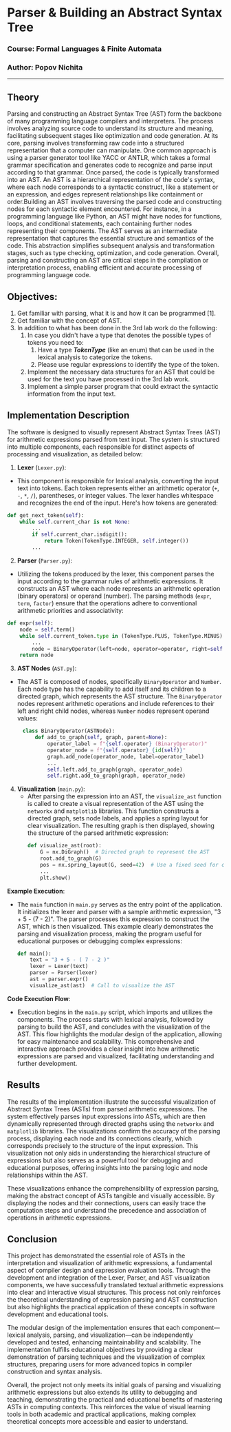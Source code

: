 # Parser & Building an Abstract Syntax Tree

### Course: Formal Languages & Finite Automata
### Author: Popov Nichita

----

## Theory
Parsing and constructing an Abstract Syntax Tree (AST) form the backbone of many programming language compilers and interpreters. The process involves analyzing source code to understand its structure and meaning, facilitating subsequent stages like optimization and code generation. At its core, parsing involves transforming raw code into a structured representation that a computer can manipulate. One common approach is using a parser generator tool like YACC or ANTLR, which takes a formal grammar specification and generates code to recognize and parse input according to that grammar. Once parsed, the code is typically transformed into an AST. An AST is a hierarchical representation of the code's syntax, where each node corresponds to a syntactic construct, like a statement or an expression, and edges represent relationships like containment or order.Building an AST involves traversing the parsed code and constructing nodes for each syntactic element encountered. For instance, in a programming language like Python, an AST might have nodes for functions, loops, and conditional statements, each containing further nodes representing their components. The AST serves as an intermediate representation that captures the essential structure and semantics of the code. This abstraction simplifies subsequent analysis and transformation stages, such as type checking, optimization, and code generation.
Overall, parsing and constructing an AST are critical steps in the compilation or interpretation process, enabling efficient and accurate processing of programming language code.

## Objectives:
1. Get familiar with parsing, what it is and how it can be programmed [1].
2. Get familiar with the concept of AST.
3. In addition to what has been done in the 3rd lab work do the following:
   1. In case you didn't have a type that denotes the possible types of tokens you need to:
      1. Have a type __*TokenType*__ (like an enum) that can be used in the lexical analysis to categorize the tokens. 
      2. Please use regular expressions to identify the type of the token.
   2. Implement the necessary data structures for an AST that could be used for the text you have processed in the 3rd lab work.
   3. Implement a simple parser program that could extract the syntactic information from the input text.

## Implementation Description

The software is designed to visually represent Abstract Syntax Trees (AST) for arithmetic expressions parsed from text input. The system is structured into multiple components, each responsible for distinct aspects of processing and visualization, as detailed below:

1. **Lexer** (`Lexer.py`):
- This component is responsible for lexical analysis, converting the input text into tokens. Each token represents either an arithmetic operator (`+`, `-`, `*`, `/`), parentheses, or integer values. The lexer handles whitespace and recognizes the end of the input. Here's how tokens are generated:

```python
def get_next_token(self):
    while self.current_char is not None:
        ...
        if self.current_char.isdigit():
            return Token(TokenType.INTEGER, self.integer())
        ...
```

2. **Parser** (`Parser.py`):
- Utilizing the tokens produced by the lexer, this component parses the input according to the grammar rules of arithmetic expressions. It constructs an AST where each node represents an arithmetic operation (binary operators) or operand (number). The parsing methods (`expr`, `term`, `factor`) ensure that the operations adhere to conventional arithmetic priorities and associativity:

```python
def expr(self):
    node = self.term()
    while self.current_token.type in (TokenType.PLUS, TokenType.MINUS):
        ...
        node = BinaryOperator(left=node, operator=operator, right=self.term())
    return node
```

3. **AST Nodes** (`AST.py`):
- The AST is composed of nodes, specifically `BinaryOperator` and `Number`. Each node type has the capability to add itself and its children to a directed graph, which represents the AST structure. The `BinaryOperator` nodes represent arithmetic operations and include references to their left and right child nodes, whereas `Number` nodes represent operand values:

```python
     class BinaryOperator(ASTNode):
         def add_to_graph(self, graph, parent=None):
             operator_label = f"{self.operator} (BinaryOperator)"
             operator_node = f"{self.operator}_{id(self)}"
             graph.add_node(operator_node, label=operator_label)
             ...
             self.left.add_to_graph(graph, operator_node)
             self.right.add_to_graph(graph, operator_node)
```

4. **Visualization** (`main.py`):
   - After parsing the expression into an AST, the `visualize_ast` function is called to create a visual representation of the AST using the `networkx` and `matplotlib` libraries. This function constructs a directed graph, sets node labels, and applies a spring layout for clear visualization. The resulting graph is then displayed, showing the structure of the parsed arithmetic expression:
     ```python
     def visualize_ast(root):
         G = nx.DiGraph()  # Directed graph to represent the AST
         root.add_to_graph(G)
         pos = nx.spring_layout(G, seed=42)  # Use a fixed seed for consistent layouts
         ...
         plt.show()
     ```

**Example Execution**:
   - The `main` function in `main.py` serves as the entry point of the application. It initializes the lexer and parser with a sample arithmetic expression, "3 + 5 - (7 - 2)". The parser processes this expression to construct the AST, which is then visualized. This example clearly demonstrates the parsing and visualization process, making the program useful for educational purposes or debugging complex expressions:
     ```python
     def main():
         text = "3 + 5 - ( 7 - 2 )"
         lexer = Lexer(text)
         parser = Parser(lexer)
         ast = parser.expr()
         visualize_ast(ast)  # Call to visualize the AST
     ```

**Code Execution Flow**:
   - Execution begins in the `main.py` script, which imports and utilizes the components. The process starts with lexical analysis, followed by parsing to build the AST, and concludes with the visualization of the AST. This flow highlights the modular design of the application, allowing for easy maintenance and scalability. This comprehensive and interactive approach provides a clear insight into how arithmetic expressions are parsed and visualized, facilitating understanding and further development.

## Results

The results of the implementation illustrate the successful visualization of Abstract Syntax Trees (ASTs) from parsed arithmetic expressions. The system effectively parses input expressions into ASTs, which are then dynamically represented through directed graphs using the `networkx` and `matplotlib` libraries. The visualizations confirm the accuracy of the parsing process, displaying each node and its connections clearly, which corresponds precisely to the structure of the input expression. This visualization not only aids in understanding the hierarchical structure of expressions but also serves as a powerful tool for debugging and educational purposes, offering insights into the parsing logic and node relationships within the AST.

These visualizations enhance the comprehensibility of expression parsing, making the abstract concept of ASTs tangible and visually accessible. By displaying the nodes and their connections, users can easily trace the computation steps and understand the precedence and association of operations in arithmetic expressions.

## Conclusion

This project has demonstrated the essential role of ASTs in the interpretation and visualization of arithmetic expressions, a fundamental aspect of compiler design and expression evaluation tools. Through the development and integration of the Lexer, Parser, and AST visualization components, we have successfully translated textual arithmetic expressions into clear and interactive visual structures. This process not only reinforces the theoretical understanding of expression parsing and AST construction but also highlights the practical application of these concepts in software development and educational tools.

The modular design of the implementation ensures that each component—lexical analysis, parsing, and visualization—can be independently developed and tested, enhancing maintainability and scalability. The implementation fulfills educational objectives by providing a clear demonstration of parsing techniques and the visualization of complex structures, preparing users for more advanced topics in compiler construction and syntax analysis.

Overall, the project not only meets its initial goals of parsing and visualizing arithmetic expressions but also extends its utility to debugging and teaching, demonstrating the practical and educational benefits of mastering ASTs in computing contexts. This reinforces the value of visual learning tools in both academic and practical applications, making complex theoretical concepts more accessible and easier to understand.
